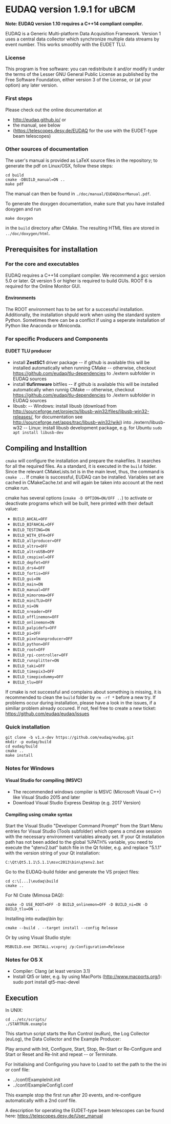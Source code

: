 EUDAQ version 1.9.1 for uBCM
=======


**Note: EUDAQ version 1.10 requires a C++14 compliant compiler.**

EUDAQ is a Generic Multi-platform Data Acquisition Framework.
Version 1 uses a central data collector which synchronize multiple data streams by event number. 
This works smoothly with the EUDET TLU.

### License
This program is free software: you can redistribute it and/or modify
it under the terms of the Lesser GNU General Public License as published by
the Free Software Foundation, either version 3 of the License, or
(at your option) any later version.

### First steps

Please check out the online documentation at 
- http://eudaq.github.io/ or 
- the manual, see below
- (https://telescopes.desy.de/EUDAQ for the use with the EUDET-type beam telescopes)

### Other sources of documentation

The user's manual is provided as LaTeX source files in the repository;
to generate the pdf on Linux/OSX, follow these steps:
```
cd build
cmake -DBUILD_manual=ON ..
make pdf
```
The manual can then be found in ```./doc/manual/EUDAQUserManual.pdf```.

To generate the doxygen documentation, make sure that you have installed doxygen and run
```
make doxygen
```
in the ```build``` directory after CMake. The resulting HTML files are stored in ```../doc/doxygen/html```.

## Prerequisites for installation

### For the core and executables

EUDAQ requires a C++14 compliant compiler. 
We recommend a gcc version 5.0 or later. 
Qt version 5 or higher is required to build GUIs. 
ROOT 6 is required for the Online Monitor GUI.

#### Environments
The ROOT environment has to be set for a successful installation. 
Additionally, the installation shpuld work when using the standard system Python. Sometimes there can be a conflict if using a seperate installation of Python like Anaconda or Miniconda.

### For specific Producers and Components

#### EUDET TLU producer

- install **ZestSC1** driver package 
-- if github is available this will be installed automatically when running CMake
-- otherwise, checkout https://github.com/eudaq/tlu-dependencies to ./extern subfolder in EUDAQ sources
- install **tlufirmware** bitfiles 
-- if github is available this will be installed automatically when runnig CMake
-- otherwise, checkout https://github.com/eudaq/tlu-dependencies to ./extern subfolder in EUDAQ sources
- libusb: 
-- Windows: install libusb (download from http://sourceforge.net/projects/libusb-win32/files/libusb-win32-releases/, for documentation see http://sourceforge.net/apps/trac/libusb-win32/wiki) into ./extern/libusb-w32
-- Linux: install libusb development package, e.g. for Ubuntu ```sudo apt install libusb-dev```


## Compiling and Installtion

```cmake``` will configure the installation and prepare the makefiles. 
It searches for all the required files. 
As a standard, it is executed in the ```build``` folder. 
Since the relevant CMakeLists.txt is in the main level, thus, the command is ```cmake ..```. 
If cmake is successful, EUDAQ can be installed. 
Variables set are cached in CMakeCache.txt and will again be taken into account at the next cmake run.

cmake has several options (```cmake -D OPTION=ON/OFF ..```) to activate or deactivate programs which will be built, here printed with their default value:

- ```BUILD_AHCAL=OFF```
- ```BUILD_BIFAHCAL=OFF```
- ```BUILD_TESTING=ON```
- ```BUILD_WITH_QT4=OFF```
- ```BUILD_allproducer=OFF```
- ```BUILD_altro=OFF```
- ```BUILD_altroUSB=OFF```
- ```BUILD_cmspixel=OFF```
- ```BUILD_depfet=OFF```
- ```BUILD_drs4=OFF```
- ```BUILD_fortis=OFF```
- ```BUILD_gui=ON```
- ```BUILD_main=ON```
- ```BUILD_manual=OFF```
- ```BUILD_mimoroma=OFF```
- ```BUILD_miniTLU=OFF```
- ```BUILD_ni=ON```
- ```BUILD_nreader=OFF```
- ```BUILD_offlinemon=OFF```
- ```BUILD_onlinemon=ON```
- ```BUILD_palpidefs=OFF```
- ```BUILD_pi=OFF```
- ```BUILD_pixelmanproducer=OFF```
- ```BUILD_python=OFF```
- ```BUILD_root=OFF```
- ```BUILD_rpi-controller=OFF```
- ```BUILD_runsplitter=ON```
- ```BUILD_taki=OFF```
- ```BUILD_timepix3=OFF```
- ```BUILD_timepixdummy=OFF```
- ```BUILD_tlu=OFF```

If cmake is not successful and complains about something is missing, it is recommended to clean the ```build``` folder by ```rm -rf *``` before a new try.
If problems occur during installation, please have a look in the issues, if a similiar problem already occured. If not, feel free to create a new ticket: https://github.com/eudaq/eudaq/issues


### Quick installation

```
git clone -b v1.x-dev https://github.com/eudaq/eudaq.git
mkdir -p eudaq/build
cd eudaq/build
cmake ..
make install
```

### Notes for Windows

#### Visual Studio for compiling (MSVC)

- The recommended windows compiler is MSVC (Microsoft Visual C++) like Visual Studio 2015 and later
- Download Visual Studio Express Desktop (e.g. 2017 Version)

#### Compiling using cmake syntax

Start the Visual Studio "Developer Command Prompt" from the Start Menu entries for Visual Studio (Tools subfolder) which opens a cmd.exe session with the necessary environment variables already set. 
If your Qt installation path has not been added to the global %PATH% variable, you need to execute the "qtenv2.bat" batch file in the Qt folder, e.g. and replace "5.1.1" with the version string of your Qt installation:
```
C:\Qt\Qt5.1.1\5.1.1\msvc2013\bin\qtenv2.bat
```
Go to the EUDAQ-build folder and generate the VS project files:
```
cd c:\[...]\eudaq\build
cmake ..
```
For NI Crate (Mimosa DAQ):
```
cmake -D USE_ROOT=OFF -D BUILD_onlinemon=OFF -D BUILD_ni=ON -D BUILD_tlu=ON ..
```
Installing into eudaq\bin by:
```
cmake --build . --target install --config Release
```
Or by using Visual Studio style:
```
MSBUILD.exe INSTALL.vcxproj /p:Configuration=Release
```

### Notes for OS X

- Compiler: Clang (at least version 3.1)
- Install Qt5 or later, e.g. by using MacPorts (http://www.macports.org/): sudo port install qt5-mac-devel


## Execution

In UNIX:
```
cd ../etc/scripts/
./STARTRUN.example
```
This startrun script starts the Run Control (euRun), the Log Collector (euLog), the Data Collector and the Example Producer:

Play around with Init, Configure, Start, Stop, Re-Start or Re-Configure and Start or Reset and Re-Init and repeat -- or Terminate.

For Initialising and Configuring you have to Load to set the path to the the ini or conf file:
- ../conf/ExampleInit.init
- ../conf/ExampleConfig1.conf

This example stop the first run after 20 events, and re-configure automatically with a 2nd conf file.

A description for operating the EUDET-type beam telescopes can be found here:
https://telescopes.desy.de/User_manual
